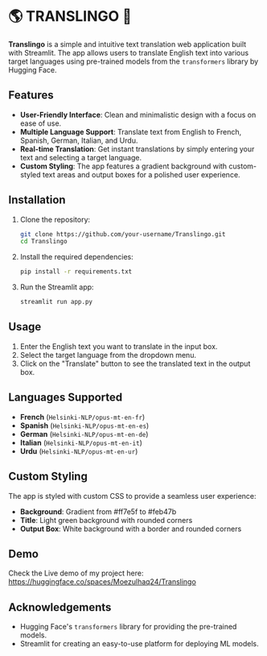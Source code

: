 # 🌎 TRANSLINGO 🔡

**Translingo** is a simple and intuitive text translation web application built with Streamlit. The app allows users to translate English text into various target languages using pre-trained models from the `transformers` library by Hugging Face.

## Features

- **User-Friendly Interface**: Clean and minimalistic design with a focus on ease of use.
- **Multiple Language Support**: Translate text from English to French, Spanish, German, Italian, and Urdu.
- **Real-time Translation**: Get instant translations by simply entering your text and selecting a target language.
- **Custom Styling**: The app features a gradient background with custom-styled text areas and output boxes for a polished user experience.

## Installation

1. Clone the repository:

   ```bash
   git clone https://github.com/your-username/Translingo.git
   cd Translingo
   ```

2. Install the required dependencies:

   ```bash
   pip install -r requirements.txt
   ```

3. Run the Streamlit app:

   ```bash
   streamlit run app.py
   ```

## Usage

1. Enter the English text you want to translate in the input box.
2. Select the target language from the dropdown menu.
3. Click on the "Translate" button to see the translated text in the output box.

## Languages Supported

- **French** (`Helsinki-NLP/opus-mt-en-fr`)
- **Spanish** (`Helsinki-NLP/opus-mt-en-es`)
- **German** (`Helsinki-NLP/opus-mt-en-de`)
- **Italian** (`Helsinki-NLP/opus-mt-en-it`)
- **Urdu** (`Helsinki-NLP/opus-mt-en-ur`)

## Custom Styling

The app is styled with custom CSS to provide a seamless user experience:

- **Background**: Gradient from #ff7e5f to #feb47b
- **Title**: Light green background with rounded corners
- **Output Box**: White background with a border and rounded corners

## Demo

Check the Live demo of my project here: https://huggingface.co/spaces/Moezulhaq24/Translingo


## Acknowledgements

- Hugging Face's `transformers` library for providing the pre-trained models.
- Streamlit for creating an easy-to-use platform for deploying ML models.

 
